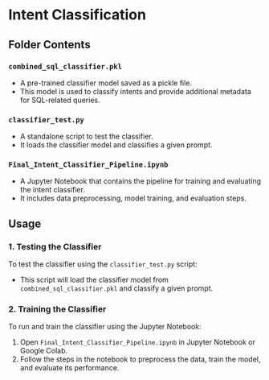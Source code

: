 # Intent Classification

## Folder Contents

### `combined_sql_classifier.pkl`
- A pre-trained classifier model saved as a pickle file.  
- This model is used to classify intents and provide additional metadata for SQL-related queries.

### `classifier_test.py`
- A standalone script to test the classifier.  
- It loads the classifier model and classifies a given prompt.

### `Final_Intent_Classifier_Pipeline.ipynb`
- A Jupyter Notebook that contains the pipeline for training and evaluating the intent classifier.  
- It includes data preprocessing, model training, and evaluation steps.

## Usage

### 1. Testing the Classifier
To test the classifier using the `classifier_test.py` script:
- This script will load the classifier model from `combined_sql_classifier.pkl` and classify a given prompt.

### 2. Training the Classifier
To run and train the classifier using the Jupyter Notebook:
1. Open `Final_Intent_Classifier_Pipeline.ipynb` in Jupyter Notebook or Google Colab.
2. Follow the steps in the notebook to preprocess the data, train the model, and evaluate its performance.